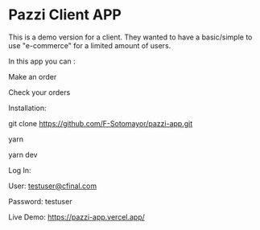 # Pazzi Client APP

This is a demo version for a client. They wanted to have a basic/simple to use "e-commerce" for a limited amount of users. 

In this app you can :

Make an order

Check your orders


Installation:

git clone https://github.com/F-Sotomayor/pazzi-app.git

yarn 

yarn dev

Log In:

User: testuser@cfinal.com

Password: testuser

Live Demo: https://pazzi-app.vercel.app/
